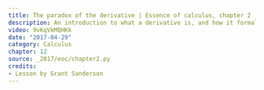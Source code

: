 ```yaml
---
title: The paradox of the derivative | Essence of calculus, chapter 2
description: An introduction to what a derivative is, and how it formalizes an otherwise paradoxical idea.
video: 9vKqVkMQHKk
date: "2017-04-29"
category: Calculus
chapter: 12
source: _2017/eoc/chapter2.py
credits:
- Lesson by Grant Sanderson
---
```

